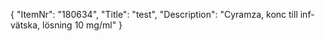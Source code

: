 {
  "ItemNr": "180634",
  "Title": "test",
  "Description": "Cyramza, konc till inf-vätska, lösning 10 mg/ml"
}